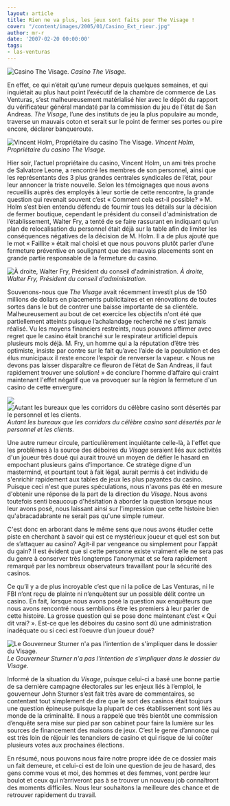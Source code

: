 ```yaml
---
layout: article
title: Rien ne va plus, les jeux sont faits pour The Visage !
cover: "/content/images/2005/01/Casino_Ext_rieur.jpg"
author: mr-r
date: '2007-02-20 00:00:00'
tags:
- las-venturas
---
```


![Casino The Visage.](/content/images/2005/01/Casino_Ext_rieur.jpg)
_Casino The Visage._

En effet, ce qui n’était qu’une rumeur depuis quelques semaines, et qui inquiétait au plus haut point l’exécutif de la chambre de commerce de Las Venturas, s’est malheureusement matérialisé hier avec le dépôt du rapport du vérificateur général mandaté par la commission du jeu de l'état de San Andreas. _The Visage_, l’une des instituts de jeu la plus populaire au monde, traverse un mauvais coton et serait sur le point de fermer ses portes ou pire encore, déclarer banqueroute.

![Vincent Holm, Propriétaire du casino The Visage.](/content/images/2005/01/Casino_VincentH_.jpg)
_Vincent Holm, Propriétaire du casino The Visage._

Hier soir, l’actuel propriétaire du casino, Vincent Holm, un ami très proche de Salvatore Leone, a rencontré les membres de son personnel, ainsi que les représentants des 3 plus grandes centrales syndicales de l’état, pour leur annoncer la triste nouvelle. Selon les témoignages que nous avons recueillis auprès des employés à leur sortie de cette rencontre, la grande question qui revenait souvent c’est «&nbsp;Comment cela est-il possible?&nbsp;» M. Holm s’est bien entendu défendu de fournir tous les détails sur la décision de fermer boutique, cependant le président du conseil d'administration de l’établissement, Walter Fry, a tenté de se faire rassurant en indiquant qu’un plan de relocalisation du personnel était déjà sur la table afin de limiter les conséquences négatives de la décision de M. Holm. Il a de plus ajouté que le mot «&nbsp;Faillite&nbsp;» était mal choisi et que nous pouvons plutôt parler d’une fermeture préventive en soulignant que des mauvais placements sont en grande partie responsable de la fermeture du casino.

![À droite, Walter Fry, Président du conseil d'administration.](/content/images/2005/01/Casino_WalterF_.jpg)
_À droite, Walter Fry, Président du conseil d'administration._

Souvenons-nous que _The Visage_ avait récemment investit plus de 150 millions de dollars en placements publicitaires et en rénovations de toutes sortes dans le but de contrer une baisse importante de sa clientèle. Malheureusement au bout de cet exercice les objectifs n'ont été que partiellement atteints puisque l’achalandage recherché ne s'est jamais réalisé. Vu les moyens financiers restreints, nous pouvons affirmer avec regret que le casino était branché sur le respirateur artificiel depuis plusieurs mois déjà. M. Fry, un homme qui a la réputation d’être très optimiste, insiste par contre sur le fait qu’avec l’aide de la population et des élus municipaux il reste encore l’espoir de renverser la vapeur. «&nbsp;Nous ne devons pas laisser disparaître ce fleuron de l’état de San Andreas, il faut rapidement trouver une solution!&nbsp;» de conclure l’homme d’affaire qui craint maintenant l'effet négatif que va provoquer sur la région la fermeture d'un casino de cette envergure.

![](/content/images/2005/01/Casino_Bureaux.jpg)
![Autant les bureaux que les corridors du célèbre casino sont désertés par le personnel et les clients.](/content/images/2005/01/Casino_Chambres.jpg)
_Autant les bureaux que les corridors du célèbre casino sont désertés par le personnel et les clients._

Une autre rumeur circule, particulièrement inquiétante celle-là, à l'effet que les problèmes à la source des déboires du _Visage_ seraient liés aux activités d'un joueur très doué qui aurait trouvé un moyen de défier le hasard en empochant plusieurs gains d'importance. Ce stratège digne d'un mastermind, et pourtant tout à fait légal, aurait permis à cet individu de s'enrichir rapidement aux tables de jeux les plus payantes du casino. Puisque ceci n'est que pures spéculations, nous n'avons pas été en mesure d'obtenir une réponse de la part de la direction du _Visage_. Nous avons toutefois senti beaucoup d'hésitation à aborder la question lorsque nous leur avons posé, nous laissant ainsi sur l'impression que cette histoire bien qu'abracadabrante ne serait pas qu'une simple rumeur.

C'est donc en arborant dans le même sens que nous avons étudier cette piste en cherchant à savoir qui est ce mystérieux joueur et quel est son but de s’attaquer au casino? Agit-il par vengeance ou simplement pour l’appât du gain? Il est évident que si cette personne existe vraiment elle ne sera pas du genre à conserver très longtemps l'anonymat et se fera rapidement remarqué par les nombreux observateurs travaillant pour la sécurité des casinos.

Ce qu’il y a de plus incroyable c’est que ni la police de Las Venturas, ni le FBI n’ont reçu de plainte ni n’enquêtent sur un possible délit contre un casino. En fait, lorsque nous avons posé la question aux enquêteurs que nous avons rencontré nous semblions être les premiers à leur parler de cette histoire. La grosse question qui se pose donc maintenant c’est «&nbsp;Qui dit vrai?&nbsp;». Est-ce que les déboires du casino sont dû une administration inadéquate ou si ceci est l’oeuvre d’un joueur doué?

![Le Gouverneur Sturner n'a pas l'intention de s'impliquer dans le dossier du Visage.](/content/images/2005/01/Insect_suite_gouverneur_Sturner.jpg)
_Le Gouverneur Sturner n'a pas l'intention de s'impliquer dans le dossier du Visage._

Informé de la situation du _Visage_, puisque celui-ci a basé une bonne partie de sa dernière campagne électorales sur les enjeux liés à l’emploi, le gouverneur John Sturner s’est fait très avare de commentaires, se contentant tout simplement de dire que le sort des casinos était toujours une question épineuse puisque la plupart de ces établissement sont liés au monde de la criminalité. Il nous a rappelé que très bientôt une commission d’enquête sera mise sur pied par son cabinet pour faire la lumière sur les sources de financement des maisons de jeux. C’est le genre d’annonce qui est très loin de réjouir les tenanciers de casino et qui risque de lui coûter plusieurs votes aux prochaines élections.

En résumé, nous pouvons nous faire notre propre idée de ce dossier mais un fait demeure, et celui-ci est de loin une question de jeu de hasard, des gens comme vous et moi, des hommes et des femmes, vont perdre leur boulot et ceux qui n’arriveront pas à se trouver un nouveau job connaîtront des moments difficiles. Nous leur souhaitons la meilleure des chance et de retrouver rapidement du travail.